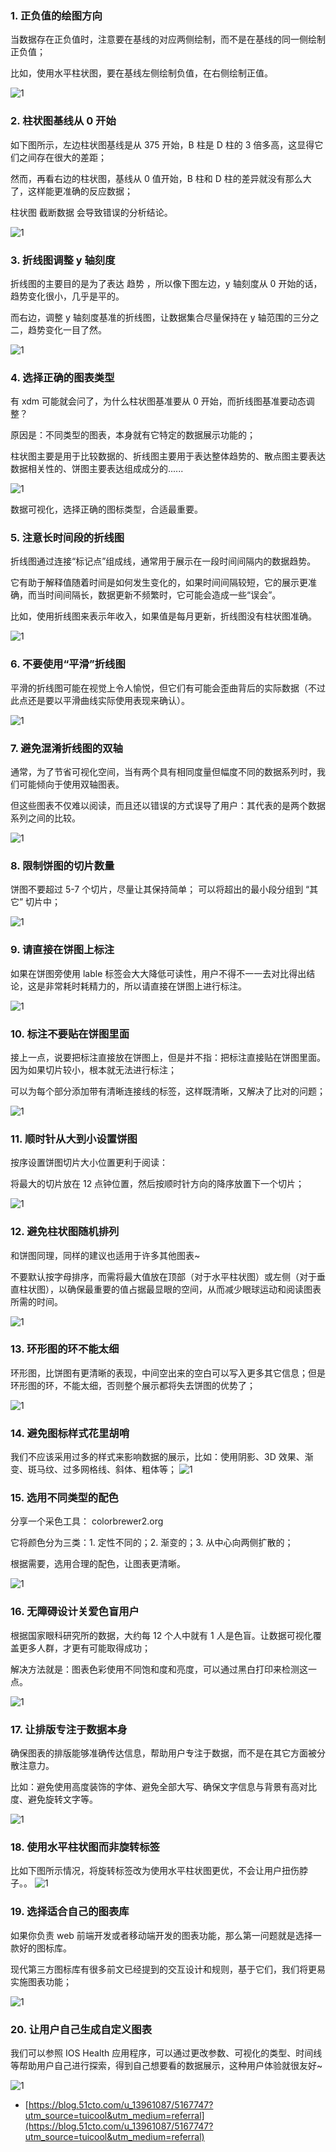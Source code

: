 ### 1. 正负值的绘图方向
当数据存在正负值时，注意要在基线的对应两侧绘制，而不是在基线的同一侧绘制正负值；

比如，使用水平柱状图，要在基线左侧绘制负值，在右侧绘制正值。


![1](./assets/46/1.jpg)

### 2. 柱状图基线从 0 开始
如下图所示，左边柱状图基线是从 375 开始，B 柱是 D 柱的 3 倍多高，这显得它们之间存在很大的差距；

然而，再看右边的柱状图，基线从 0 值开始，B 柱和 D 柱的差异就没有那么大了，这样能更准确的反应数据；

柱状图 截断数据 会导致错误的分析结论。

![1](./assets/46/2.jpg)

### 3. 折线图调整 y 轴刻度
折线图的主要目的是为了表达 趋势 ，所以像下图左边，y 轴刻度从 0 开始的话，趋势变化很小，几乎是平的。

而右边，调整 y 轴刻度基准的折线图，让数据集合尽量保持在 y 轴范围的三分之二，趋势变化一目了然。

![1](./assets/46/3.jpg)

### 4. 选择正确的图表类型
有 xdm 可能就会问了，为什么柱状图基准要从 0 开始，而折线图基准要动态调整？

原因是：不同类型的图表，本身就有它特定的数据展示功能的；

柱状图主要是用于比较数据的、折线图主要用于表达整体趋势的、散点图主要表达数据相关性的、饼图主要表达组成成分的......

![1](./assets/46/4.jpg)

数据可视化，选择正确的图标类型，合适最重要。

### 5. 注意长时间段的折线图
折线图通过连接“标记点”组成线，通常用于展示在一段时间间隔内的数据趋势。

它有助于解释值随着时间是如何发生变化的，如果时间间隔较短，它的展示更准确，而当时间间隔长，数据更新不频繁时，它可能会造成一些“误会”。

比如，使用折线图来表示年收入，如果值是每月更新，折线图没有柱状图准确。

![1](./assets/46/5.jpg)

### 6. 不要使用“平滑”折线图
平滑的折线图可能在视觉上令人愉悦，但它们有可能会歪曲背后的实际数据（不过此点还是要以平滑曲线实际使用表现来确认）。



![1](./assets/46/6.jpg)

### 7. 避免混淆折线图的双轴
通常，为了节省可视化空间，当有两个具有相同度量但幅度不同的数据系列时，我们可能倾向于使用双轴图表。

但这些图表不仅难以阅读，而且还以错误的方式误导了用户：其代表的是两个数据系列之间的比较。


![1](./assets/46/7.jpg)

### 8. 限制饼图的切片数量
饼图不要超过 5-7 个切片，尽量让其保持简单；
可以将超出的最小段分组到 “其它” 切片中；

![1](./assets/46/8.jpg)

### 9. 请直接在饼图上标注
如果在饼图旁使用 lable 标签会大大降低可读性，用户不得不一一去对比得出结论，这是非常耗时耗精力的，所以请直接在饼图上进行标注。

![1](./assets/46/9.jpg)

### 10. 标注不要贴在饼图里面
接上一点，说要把标注直接放在饼图上，但是并不指：把标注直接贴在饼图里面。因为如果切片较小，根本就无法进行标注；

可以为每个部分添加带有清晰连接线的标签，这样既清晰，又解决了比对的问题；

![1](./assets/46/10.jpg)

### 11. 顺时针从大到小设置饼图
按序设置饼图切片大小位置更利于阅读：

将最大的切片放在 12 点钟位置，然后按顺时针方向的降序放置下一个切片；

![1](./assets/46/11.jpg)

### 12. 避免柱状图随机排列
和饼图同理，同样的建议也适用于许多其他图表~

不要默认按字母排序，而需将最大值放在顶部（对于水平柱状图）或左侧（对于垂直柱状图），以确保最重要的值占据最显眼的空间，从而减少眼球运动和阅读图表所需的时间。

![1](./assets/46/12.jpg)

### 13. 环形图的环不能太细
环形图，比饼图有更清晰的表现，中间空出来的空白可以写入更多其它信息；但是环形图的环，不能太细，否则整个展示都将失去饼图的优势了；

![1](./assets/46/13.jpg)

### 14. 避免图标样式花里胡哨
我们不应该采用过多的样式来影响数据的展示，比如：使用阴影、3D 效果、渐变、斑马纹、过多网格线、斜体、粗体等；
![1](./assets/46/14.jpg)

### 15. 选用不同类型的配色
分享一个采色工具：​ ​colorbrewer2.org​ ​

它将颜色分为三类：1. 定性不同的；2. 渐变的；3. 从中心向两侧扩散的；

根据需要，选用合理的配色，让图表更清晰。

![1](./assets/46/15.jpg)

### 16. 无障碍设计关爱色盲用户
根据国家眼科研究所的数据，大约每 12 个人中就有 1 人是色盲。让数据可视化覆盖更多人群，才更有可能取得成功；

解决方法就是：图表色彩使用不同饱和度和亮度，可以通过黑白打印来检测这一点。

![1](./assets/46/16.jpg)

### 17. 让排版专注于数据本身
确保图表的排版能够准确传达信息，帮助用户专注于数据，而不是在其它方面被分散注意力。

比如：避免使用高度装饰的字体、避免全部大写、确保文字信息与背景有高对比度、避免旋转文字等。

![1](./assets/46/17.jpg)


### 18. 使用水平柱状图而非旋转标签
比如下图所示情况，将旋转标签改为使用水平柱状图更优，不会让用户扭伤脖子。。
![1](./assets/46/18.jpg)

### 19. 选择适合自己的图表库
如果你负责 web 前端开发或者移动端开发的图表功能，那么第一问题就是选择一款好的图标库。

现代第三方图标库有很多前文已经提到的交互设计和规则，基于它们，我们将更易实施图表功能；

![1](./assets/46/19.jpg)

### 20. 让用户自己生成自定义图表
我们可以参照 IOS Health 应用程序，可以通过更改参数、可视化的类型、时间线等帮助用户自己进行探索，得到自己想要看的数据展示，这种用户体验就很友好~

![1](./assets/46/20.jpg)

- [https://blog.51cto.com/u_13961087/5167747?utm_source=tuicool&utm_medium=referral](https://blog.51cto.com/u_13961087/5167747?utm_source=tuicool&utm_medium=referral)